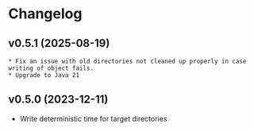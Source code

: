 # Changelog

## v0.5.1 (2025-08-19)

    * Fix an issue with old directories not cleaned up properly in case writing of object fails.
    * Upgrade to Java 21

## v0.5.0 (2023-12-11)

  * Write deterministic time for target directories

